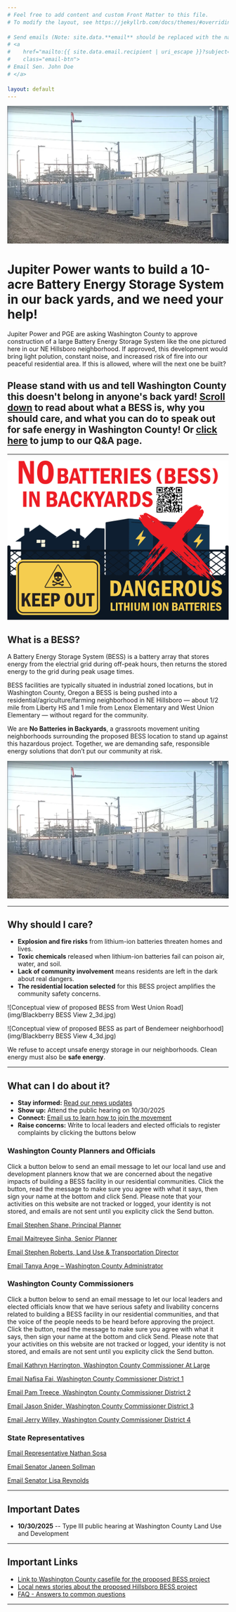 ```yaml
---
# Feel free to add content and custom Front Matter to this file.
# To modify the layout, see https://jekyllrb.com/docs/themes/#overriding-theme-defaults

# Send emails (Note: site.data.**email** should be replaced with the name of the YAML file in the ./_data directory):
# <a
#    href="mailto:{{ site.data.email.recipient | uri_escape }}?subject={{ site.data.email.subject | uri_escape }}&body={{ site.data.email.body | uri_escape }}"
#    class="email-btn">
# Email Sen. John Doe
# </a>

layout: default
---
```


<img class="img-left" src="./img/Hillsboro-Oregon-Battery-Storage.webp" alt="No Batteries in Backyards"/>

# Jupiter Power wants to build a 10-acre Battery Energy Storage System in our back yards, and we need your help!

Jupiter Power and PGE are asking Washington County to approve construction of a large Battery Energy Storage System like the one pictured here in our NE Hillsboro neighborhood.  If approved, this development would bring light polution, constant noise, and increased risk of fire into our peaceful residential area.  If this is allowed, where will the next one be built?

## Please stand with us and tell Washington County this doesn't belong in anyone's back yard!  <u>Scroll down</u> to read about what a BESS is, why you should care, and what you can do to speak out for safe energy in Washington County!  Or <a href="qanda"><u>click here</u></a> to jump to our Q&A page.

---

<img class="img-left" src="./img/BESS_horizontal_graphic.png" alt="No Batteries in Backyards"/>

## What is a BESS?

A Battery Energy Storage System (BESS) is a battery array that stores energy from the electrial grid during off-peak hours, then returns the stored energy to the grid during peak usage times.

BESS facilities are typically situated in industrial zoned locations, but in Washington County, Oregon a BESS is being pushed into a residential/agriculture/farming neighborhood in NE Hillsboro — about 1/2 mile from Liberty HS and 1 mile from Lenox Elementary and West Union Elementary — without regard for the community.

We are **No Batteries in Backyards**, a grassroots movement uniting neighborhoods surrounding the proposed BESS location to stand up against this hazardous project. Together, we are demanding safe, responsible energy solutions that don’t put our community at risk.

![Battery Energy Storage System](img/Hillsboro-Oregon-Battery-Storage.webp)

---

## Why should I care?

- **Explosion and fire risks** from lithium-ion batteries threaten homes and lives.  
- **Toxic chemicals** released when lithium-ion batteries fail can poison air, water, and soil.  
- **Lack of community involvement** means residents are left in the dark about real dangers.  
- **The residential location selected** for this BESS project amplifies the community safety concerns.

![Conceptual view of proposed BESS from West Union Road](img/Blackberry BESS View 2_3d.jpg)

![Conceptual view of proposed BESS as part of Bendemeer neighborhood](img/Blackberry BESS View 4_3d.jpg)

We refuse to accept unsafe energy storage in our neighborhoods. Clean energy must also be **safe energy**.

---

## What can I do about it?

- <b>Stay informed:</b> [Read our news updates](/news)
- <b>Show up:</b> Attend the public hearing on 10/30/2025  
- <b>Connect:</b> [Email us to learn how to join the movement](/contact)
- <b>Raise concerns:</b> Write to local leaders and elected officials to register complaints by clicking the buttons below

### Washington County Planners and Officials

Click a button below to send an email message to let our local land use and development planners know that we are concerned about the negative impacts of building a BESS facility in our residential communities.  Click the button, read the message to make sure you agree with what it says, then sign your name at the bottom and click Send.  Please note that your activities on this website are not tracked or logged, your identity is not stored, and emails are not sent until you explicity click the Send button.

<a
   href="mailto:{{ site.data.email_stephen_shane.recipient | uri_escape }}?subject={{ site.data.email_stephen_shane.subject | uri_escape }}&body={{ site.data.email_stephen_shane.body | uri_escape }}"
   class="email-btn">
Email Stephen Shane, Principal Planner
</a>

<a
   href="mailto:{{ site.data.email_maitreyee_sinha.recipient | uri_escape }}?subject={{ site.data.email_maitreyee_sinha.subject | uri_escape }}&body={{ site.data.email_maitreyee_sinha.body | uri_escape }}"
   class="email-btn">
Email Maitreyee Sinha, Senior Planner
</a>

<a
   href="mailto:{{ site.data.email_stephen_roberts.recipient | uri_escape }}?subject={{ site.data.email_stephen_roberts.subject | uri_escape }}&body={{ site.data.email_stephen_roberts.body | uri_escape }}"
   class="email-btn">
Email Stephen Roberts, Land Use & Transportation Director
</a>

<a
   href="mailto:{{ site.data.email_tanya_ange.recipient | uri_escape }}?subject={{ site.data.email_tanya_ange.subject | uri_escape }}&body={{ site.data.email_tanya_ange.body | uri_escape }}"
   class="email-btn">
Email Tanya Ange – Washington County Administrator
</a>

### Washington County Commissioners

Click a button below to send an email message to let our local leaders and elected officials know that we have serious safety and livability concerns related to building a BESS facility in our residential communities, and that the voice of the people needs to be heard before approving the project.  Click the button, read the message to make sure you agree with what it says, then sign your name at the bottom and click Send.  Please note that your activities on this website are not tracked or logged, your identity is not stored, and emails are not sent until you explicity click the Send button.

<a
   href="mailto:{{ site.data.email_kathryn_harrington.recipient | uri_escape }}?subject={{ site.data.email_kathryn_harrington.subject | uri_escape }}&body={{ site.data.email_kathryn_harrington.body | uri_escape }}"
   class="email-btn">
Email Kathryn Harrington, Washington County Commissioner At Large
</a>

<a
   href="mailto:{{ site.data.email_nafisa_fai.recipient | uri_escape }}?subject={{ site.data.email_nafisa_fai.subject | uri_escape }}&body={{ site.data.email_nafisa_fai.body | uri_escape }}"
   class="email-btn">
Email Nafisa Fai, Washington County Commissioner District 1
</a>

<a
   href="mailto:{{ site.data.email_pam_treece.recipient | uri_escape }}?subject={{ site.data.email_pam_treece.subject | uri_escape }}&body={{ site.data.email_pam_treece.body | uri_escape }}"
   class="email-btn">
Email Pam Treece, Washington County Commissioner District 2
</a>

<a
   href="mailto:{{ site.data.email_jason_snider.recipient | uri_escape }}?subject={{ site.data.email_jason_snider.subject | uri_escape }}&body={{ site.data.email_jason_snider.body | uri_escape }}"
   class="email-btn">
Email Jason Snider, Washington County Commissioner District 3
</a>

<a
   href="mailto:{{ site.data.email_jerry_willey.recipient | uri_escape }}?subject={{ site.data.email_jerry_willey.subject | uri_escape }}&body={{ site.data.email_jerry_willey.body | uri_escape }}"
   class="email-btn">
Email Jerry Willey, Washington County Commissioner District 4
</a>

### State Representatives

<a
   href="mailto:{{ site.data.email_nathan_sosa.recipient | uri_escape }}?subject={{ site.data.email_nathan_sosa.subject | uri_escape }}&body={{ site.data.email_nathan_sosa.body | uri_escape }}"
   class="email-btn">
Email Representative Nathan Sosa
</a>

<a
   href="mailto:{{ site.data.email_stephen_shane.recipient | uri_escape }}?subject={{ site.data.email_stephen_shane.subject | uri_escape }}&body={{ site.data.email_stephen_shane.body | uri_escape }}"
   class="email-btn">
Email Senator Janeen Sollman
</a>

<a
   href="mailto:{{ site.data.email_stephen_shane.recipient | uri_escape }}?subject={{ site.data.email_stephen_shane.subject | uri_escape }}&body={{ site.data.email_stephen_shane.body | uri_escape }}"
   class="email-btn">
Email Senator Lisa Reynolds
</a>

---

## Important Dates

- **10/30/2025** -- Type III public hearing at Washington County Land Use and Development

---

## Important Links
- [Link to Washington County casefile for the proposed BESS project](https://www.washingtoncountyor.gov/current-planning/frequently-discussed-development-applications#L2500161)
- [Local news stories about the proposed Hillsboro BESS project](news)
- [FAQ - Answers to common questions](faq)

---
